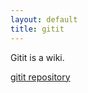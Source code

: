 ```yaml
---
layout: default
title: gitit
---
```


Gitit is a wiki.

[gitit repository](http://github.com/jgm/gitit)
